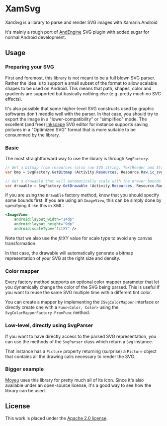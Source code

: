 # XamSvg

XamSvg is a library to parse and render SVG images with Xamarin.Android

It's mainly a rough port of [AndEngine](http://www.andengine.org/) SVG plugin with added sugar for normal Android development.

## Usage

### Preparing your SVG

First and foremost, this library is not meant to be a full blown SVG parser. Rather the idea is to support a small subset of the format to allow scalable shapes to be used on Android. This means that path, shapes, color and gradients are supported but basically nothing else (e.g. pretty much no SVG effects).

It's also possible that some higher-level SVG constructs used by graphic softwares don't meddle well with the parser. In that case, you should try to export the image in a "lower-compatibility" or "simplified" mode. The excellent (and free) [Inkscape](http://inkscape.org/) SVG editor for instance supports saving pictures in a "Optimized SVG" format that is more suitable to be consummed by the library.

### Basic

The most straightforward way to use the library is through `SvgFactory`.

``` csharp
// Get a bitmap from resources (also raw SVG string, TextReader and Stream)
var bmp = SvgFactory.GetBitmap (Activity.Resources, Resource.Raw.ic_svg, 48, 48);

// Get a drawable that will automatically scale with the drawer bounds
var drawable = SvgFactory.GetDrawable (Activity.Resources, Resource.Raw.ic_svg);
```

If you are using the `Drawable` factory method, know that you should specify some bounds first. If you are using an `ImageView`, this can be simply done by specifying it like this in XML:

``` xml
<ImageView
	android:layout_width="14dp"
	android:layout_height="9dp"
	android:scaleType="fitXY" />
```

Note that we also use the *fitXY* value for scale type to avoid any canvas transformation.

In that case, the drawable will automatically generate a bitmap representation of your SVG at the right size and density.

### Color mapper

Every factory method supports an optional color mapper parameter that let you dynamically change the color of the SVG being parsed. This is useful if you want to reuse the same SVG multiple time with a different tint color.

You can create a mapper by implementing the `ISvgColorMapper` interface or directly create one with a `Func<Color, Color>` using the `SvgColorMapperFactory.FromFunc` method.

### Low-level, directly using SvgParser

If you want to have directly access to the parsed SVG representation, you can use the methods of the `SvgParser` class which return a `Svg` instance.

That instance has a `Picture` property returning (surprise) a `Picture` object that contains all the drawing calls necessary to render the SVG.

### Bigger example

[Moyeu](https://github.com/garuma/Moyeu) uses this library for pretty much all of its icon. Since it's also available under an open-source license, it's a good way to see how the library can be used.

## License

This work is placed under the [Apache 2.0 license](http://www.apache.org/licenses/LICENSE-2.0.html).
